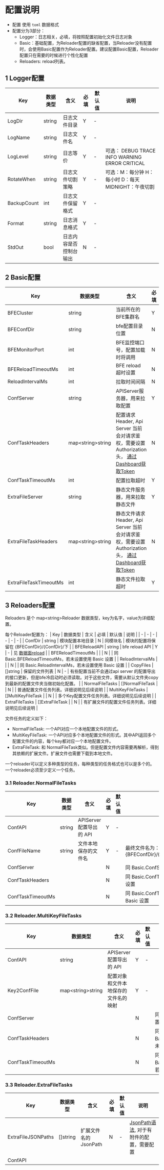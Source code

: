 # 配置说明

- 配置 使用 `toml` 数据格式
- 配置分为3部分：
    - Logger：日志相关，必填，将按照配置初始化文件日志对象
    - Basic：基础配置，为Reloader配置的缺省配置，当Reloader没有配置时，会使用Basic配置作为Reloader配置。建议配置Basic配置，Reloader配置只在需要的时候进行个性化配置
    - Reloaders: reload列表。


## 1 Logger配置
| Key | 数据类型 | 含义  | 必填 | 默认值 | 说明 | 
| - | - | - | - | - | - |
| LogDir | string | 日志文件目录 | Y | - | |
| LogName | string | 日志文件名 | Y | - | |
| LogLevel | string | 日志等价 | Y | - |  可选： DEBUG TRACE INFO WARNING ERROR CRITICAL|
| RotateWhen | string | 日志文件切割策略 | Y | - | 可选：M：每分钟 H：每小时 D：每天 MIDNIGHT：午夜切割 |
| BackupCount | int | 日志文件保留格式 | Y | - | |
| Format | string | 日志消息格式 | Y | - | |
| StdOut | bool | 日志内容是否控制台输出 | N | - | |


## 2 Basic配置
| Key | 数据类型 | 含义  | 必填 | 默认值 | 说明 | 
| - | - | - | - | - | - |
| BFECluster              | string | 当前所在的BFE集群名 | Y |  |  |
| BFEConfDir              | string | bfe配置目录位置 | N | /home/work/bfe/conf |  |
| BFEMonitorPort          | int | BFE监控端口号，配置加载时将调用 | N | 8421 |  |
| BFEReloadTimeoutMs      | int | BFE reload 超时设置 | N | 1500 |  |
| ReloadIntervalMs             | int | 拉取时间间隔 | N | 10000 |  |
| ConfServer              | string | APIServer服务器，用来拉取配置 | Y | - |  |
| ConfTaskHeaders        | map\<string\>string  | 配置请求Header, Api Server 当前会对请求鉴权，需要设置 Authorization 头， [通过Dashboard获取Token](https://github.com/bfenetworks/dashboard/blob/develop/docs/zh-cn/user-guide/system-view/user-management.md#token%E7%AE%A1%E7%90%86) | N | - |  |
| ConfTaskTimeoutMs      | int | 配置拉取超时 | Y | 2500 |  |
| ExtraFileServer         | string | 静态文件服务器，用来拉取静态文件 | Y | - |  |
| ExtraFileTaskHeaders   | map\<string\>string  | 静态文件请求Header, Api Server 当前会对请求鉴权，需要设置 Authorization 头， [通过Dashboard获取Token](https://github.com/bfenetworks/dashboard/blob/develop/docs/zh-cn/user-guide/system-view/user-management.md#token%E7%AE%A1%E7%90%86) | N | - |  |
| ExtraFileTaskTimeoutMs | int | 静态文件拉取超时 | Y | 2500 |  |

## 3 Reloaders配置

Reloaders 是个 map\<string\>Reloader 数据类型，key为名字，value为详细配置。

每个Reloader配置为：
| Key | 数据类型 | 含义  | 必填 | 默认值 | 说明 | 
| - | - | - | - | - | - |
| ConfDir          | string | 模块配置本地目录 | N | 同模块名 | 模块的配置将保留在 {BFEConfDir}/{ConfDir}/下 |
| BFEReloadAPI  | string | bfe reload API | Y | - | 见 [数据面reload](https://www.bfe-networks.net/zh_cn/operation/reload/) |
| BFEReloadTimeoutMs  |  |  | N  |  | 同 Basic.BFEReloadTimeoutMs，若未设置使用 Basic 设置 |
| ReloadIntervalMs  |  |  | N  |  | 同 Basic.ReloadIntervalMs，若未设置使用 Basic 设置 |
| CopyFiles          | []string | 保留的文件列表 | N | - | 有些配置当前不会通过api server 的配置导出的接口更新，但是bfe冷启动时必须读取。对于这些文件，需要从默认文件夹copy到最新的配置文件夹当做初始化配置。 |
| NormalFileTasks  | []NormalFileTask |  | N  |  | 普通配置文件任务列表。详细说明见后续说明 |
| MultiKeyFileTasks  | []MultiKeyFileTask |  | N  |  | 多个Key配置文件任务列表。详细说明见后续说明 |
| ExtraFileTasks  | []ExtraFileTask |  | N  |  | 有扩展文件的配置文件任务列表。详细说明见后续说明 |

文件任务的定义如下：
- NormalFileTask: 一个API对应一个本地配置文件的形式。
- MultiKeyFileTask: 一个API对应多个本地配置文件的形式。其中API返回多个配置文件的内容，每个key都对应一个本地配置文件。
- ExtraFileTask: 和 NormalFileTask类似。但是配置文件内容需要再解析，得到其依赖的扩展文件。扩展文件也需要下载到本地文件。

一个reloader可以定义多种类型的任务，每种类型的任务格式也可以是多个的。
一个reloader必须至少定义一个任务。

### 3.1 Reloader.NormalFileTasks
| Key | 数据类型 | 含义  | 必填 | 默认值 | 说明 | 
| - | - | - | - | - | - |
| ConfAPI          | string | APIServer 配置导出的 API | Y | - |  |
| ConfFileName    | string | 文件本地保存的文件名 | Y | - | 最终文件名为： {BFEConfDir}/{ConfDir}_{version}/{ConfFileName} |
| ConfServer  |  |  | N  |  | 同 Basic.ConfServer，若未设置使用 Basic 设置 |
| ConfTaskHeaders  |  |  | N  |  | 同 Basic.ConfTaskHeaders，若未设置使用 Basic 设置 |
| ConfTaskTimeoutMs  |  |  | N  |  | 同 Basic.ConfTaskTimeoutMs，若未设置使用 Basic 设置 |

### 3.2 Reloader.MultiKeyFileTasks
| Key | 数据类型 | 含义  | 必填 | 默认值 | 说明 | 
| - | - | - | - | - | - |
| ConfAPI          | string | APIServer 配置导出的 API | Y | - |  |
| Key2ConfFile | map\<string\>string | 配置对象和文件本地保存的文件名的映射 | Y | - | |
| ConfServer  |  |  | N  |  | 同 Basic.ConfServer，若未设置使用 Basic 设置 |
| ConfTaskHeaders  |  |  | N  |  | 同 Basic.ConfTaskHeaders，若未设置使用 Basic 设置 |
| ConfTaskTimeoutMs  |  |  | N  |  | 同 Basic.ConfTaskTimeoutMs，若未设置使用 Basic 设置 |


### 3.3 Reloader.ExtraFileTasks
| Key | 数据类型 | 含义  | 必填 | 默认值 | 说明 | 
| - | - | - | - | - | - |
| ExtraFileJSONPaths    | []string | 扩展文件名的JsonPath | N | - | [JsonPath语法](https://goessner.net/articles/JsonPath/), 对于有附件的配置，需要配置 |
| ConfAPI   
